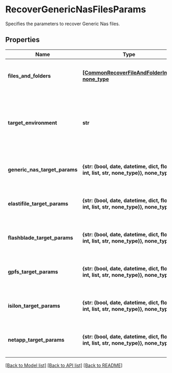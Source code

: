 # RecoverGenericNasFilesParams

Specifies the parameters to recover Generic Nas files.

## Properties
Name | Type | Description | Notes
------------ | ------------- | ------------- | -------------
**files_and_folders** | [**[CommonRecoverFileAndFolderInfo], none_type**](CommonRecoverFileAndFolderInfo.md) | Specifies the info about the files and folders to be recovered. | 
**target_environment** | **str** | Specifies the environment of the recovery target. The corresponding params below must be filled out. | 
**generic_nas_target_params** | **{str: (bool, date, datetime, dict, float, int, list, str, none_type)}, none_type** | Specifies the params for a Generic Nas recovery target. | [optional] 
**elastifile_target_params** | **{str: (bool, date, datetime, dict, float, int, list, str, none_type)}, none_type** | Specifies the params for an Elastifile recovery target. | [optional] 
**flashblade_target_params** | **{str: (bool, date, datetime, dict, float, int, list, str, none_type)}, none_type** | Specifies the params for a Flashblade recovery target. | [optional] 
**gpfs_target_params** | **{str: (bool, date, datetime, dict, float, int, list, str, none_type)}, none_type** | Specifies the params for a GPFS recovery target. | [optional] 
**isilon_target_params** | **{str: (bool, date, datetime, dict, float, int, list, str, none_type)}, none_type** | Specifies the params for an Isilon recovery target. | [optional] 
**netapp_target_params** | **{str: (bool, date, datetime, dict, float, int, list, str, none_type)}, none_type** | Specifies the params for an Netapp recovery target. | [optional] 

[[Back to Model list]](../README.md#documentation-for-models) [[Back to API list]](../README.md#documentation-for-api-endpoints) [[Back to README]](../README.md)



